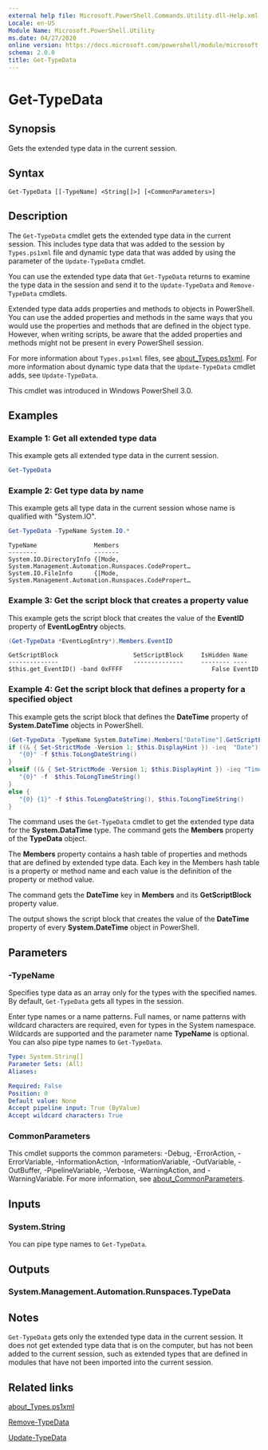 ```yaml
---
external help file: Microsoft.PowerShell.Commands.Utility.dll-Help.xml
Locale: en-US
Module Name: Microsoft.PowerShell.Utility
ms.date: 04/27/2020
online version: https://docs.microsoft.com/powershell/module/microsoft.powershell.utility/get-typedata?view=powershell-5.1&WT.mc_id=ps-gethelp
schema: 2.0.0
title: Get-TypeData
---
```

# Get-TypeData

## Synopsis
Gets the extended type data in the current session.

## Syntax

```
Get-TypeData [[-TypeName] <String[]>] [<CommonParameters>]
```

## Description

The `Get-TypeData` cmdlet gets the extended type data in the current session. This includes type
data that was added to the session by `Types.ps1xml` file and dynamic type data that was added by
using the parameter of the `Update-TypeData` cmdlet.

You can use the extended type data that `Get-TypeData` returns to examine the type data in the
session and send it to the `Update-TypeData` and `Remove-TypeData` cmdlets.

Extended type data adds properties and methods to objects in PowerShell. You can use the added
properties and methods in the same ways that you would use the properties and methods that are
defined in the object type. However, when writing scripts, be aware that the added properties and
methods might not be present in every PowerShell session.

For more information about `Types.ps1xml` files, see
[about_Types.ps1xml](../Microsoft.PowerShell.Core/About/about_Types.ps1xml.md). For more information
about dynamic type data that the `Update-TypeData` cmdlet adds, see `Update-TypeData`.

This cmdlet was introduced in Windows PowerShell 3.0.

## Examples

### Example 1: Get all extended type data

This example gets all extended type data in the current session.

 ```powershell
Get-TypeData
```

### Example 2: Get type data by name

This example gets all type data in the current session whose name is qualified with "System.IO".

```powershell
Get-TypeData -TypeName System.IO.*
```

```Output
TypeName                Members
--------                -------
System.IO.DirectoryInfo {[Mode, System.Management.Automation.Runspaces.CodePropert…
System.IO.FileInfo      {[Mode, System.Management.Automation.Runspaces.CodePropert…
```

### Example 3: Get the script block that creates a property value

This example gets the script block that creates the value of the **EventID** property of
**EventLogEntry** objects.

 ```powershell
(Get-TypeData *EventLogEntry*).Members.EventID
```

```Output
GetScriptBlock                     SetScriptBlock     IsHidden Name
--------------                     --------------     -------- ----
$this.get_EventID() -band 0xFFFF                         False EventID
```

### Example 4: Get the script block that defines a property for a specified object

This example gets the script block that defines the **DateTime** property of **System.DateTime**
objects in PowerShell.

 ```powershell
(Get-TypeData -TypeName System.DateTime).Members["DateTime"].GetScriptBlock
if ((& { Set-StrictMode -Version 1; $this.DisplayHint }) -ieq  "Date") {
    "{0}" -f $this.ToLongDateString()
}
elseif ((& { Set-StrictMode -Version 1; $this.DisplayHint }) -ieq "Time") {
    "{0}" -f  $this.ToLongTimeString()
}
else {
    "{0} {1}" -f $this.ToLongDateString(), $this.ToLongTimeString()
}
```

The command uses the `Get-TypeData` cmdlet to get the extended type data for the **System.DataTime**
type. The command gets the **Members** property of the **TypeData** object.

The **Members** property contains a hash table of properties and methods that are defined by extended
type data. Each key in the Members hash table is a property or method name and each value is the
definition of the property or method value.

The command gets the **DateTime** key in **Members** and its **GetScriptBlock** property value.

The output shows the script block that creates the value of the **DateTime** property of every
**System.DateTime** object in PowerShell.

## Parameters

### -TypeName

Specifies type data as an array only for the types with the specified names. By default,
`Get-TypeData` gets all types in the session.

Enter type names or a name patterns. Full names, or name patterns with wildcard characters are
required, even for types in the System namespace. Wildcards are supported and the parameter name
**TypeName** is optional. You can also pipe type names to `Get-TypeData`.

```yaml
Type: System.String[]
Parameter Sets: (All)
Aliases:

Required: False
Position: 0
Default value: None
Accept pipeline input: True (ByValue)
Accept wildcard characters: True
```

### CommonParameters

This cmdlet supports the common parameters: -Debug, -ErrorAction, -ErrorVariable,
-InformationAction, -InformationVariable, -OutVariable, -OutBuffer, -PipelineVariable, -Verbose,
-WarningAction, and -WarningVariable. For more information, see
[about_CommonParameters](https://go.microsoft.com/fwlink/?LinkID=113216).

## Inputs

### System.String

You can pipe type names to `Get-TypeData`.

## Outputs

### System.Management.Automation.Runspaces.TypeData

## Notes

`Get-TypeData` gets only the extended type data in the current session. It does not get extended
type data that is on the computer, but has not been added to the current session, such as extended
types that are defined in modules that have not been imported into the current session.

## Related links

[about_Types.ps1xml](../Microsoft.PowerShell.Core/About/about_Types.ps1xml.md)

[Remove-TypeData](Remove-TypeData.md)

[Update-TypeData](Update-TypeData.md)
